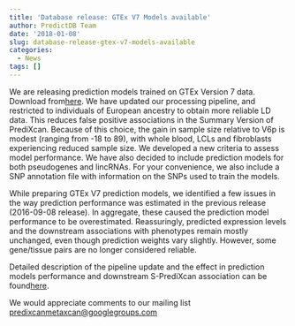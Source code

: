 ```yaml
---
title: 'Database release: GTEx V7 Models available'
author: PredictDB Team
date: '2018-01-08'
slug: database-release-gtex-v7-models-available
categories:
  - News
tags: []
---
```

We are releasing prediction models trained on GTEx Version 7 data. Download from[here](http://predictdb.org/). We have updated our processing pipeline, and restricted to individuals of European ancestry to obtain more reliable LD data. This reduces false positive associations in the Summary Version of PrediXcan. Because of this choice, the gain in sample size relative to V6p is modest (ranging from -18 to 89), with whole blood, LCLs and fibroblasts experiencing reduced sample size. We developed a new criteria to assess model performance. We have also decided to include prediction models for both pseudogenes and lincRNAs. For your convenience, we also include a SNP annotation file with information on the SNPs used to train the models.

While preparing GTEx V7 prediction models, we identified a few issues in the way prediction performance was estimated in the previous release (2016-09-08 release). In aggregate, these caused the prediction model performance to be overestimated. Reassuringly, predicted expression levels and the downstream associations with phenotypes remain mostly unchanged, even though prediction weights vary slightly. However, some gene/tissue pairs are no longer considered reliable.

Detailed description of the pipeline update and the effect in prediction models performance and downstream S-PrediXcan association can be found[here](http://hakyimlab.org/post/2017/v7-v6p-analysis/).

We would appreciate comments to our mailing list predixcanmetaxcan@googlegroups.com